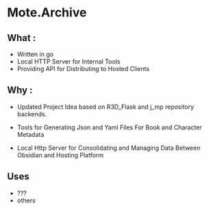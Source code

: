 # Mote.Archive


## What :
- Written in go
- Local HTTP Server for Internal Tools
- Providing API for Distributing to Hosted Clients

## Why :
- Updated Project Idea based on R3D_Flask and j_mp repository backends.

- Tools for Generating Json and Yaml Files For Book and Character Metadata
- Local Http Server for Consolidating and Managing Data Between Obsidian and Hosting Platform


## Uses
- ???
- others